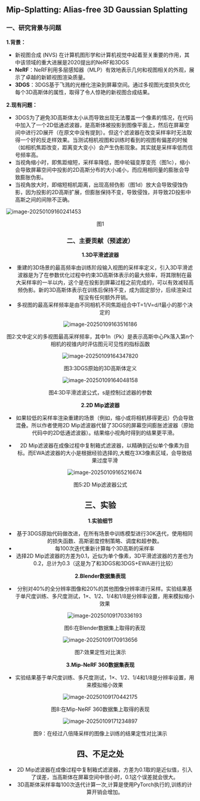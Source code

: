 ## Mip-Splatting: Alias-free 3D Gaussian Splatting

### 一、研究背景与问题

**1.背景：**

- 新视图合成 (NVS) 在计算机图形学和计算机视觉中起着至关重要的作用，其中该领域的重大进展是2020提出的NeRF和3DGS
- **NeRF**：NeRF利用多层感知器（MLP）有效地表示几何和视图相关的外观，展示了卓越的新颖视图渲染质量。
- **3DGS**：3DGS基于飞溅的光栅化渲染到屏幕空间。通过多视图光度损失优化每个3D高斯体的属性，取得了令人惊艳的新视图合成结果。

**2.现有问题：**

- 3DGS为了避免3D高斯体太小从而导致出现无法覆盖一个像素的情况，在代码中加入了一个2D低通滤波器，是高斯体被投影到图像平面上，然后在屏幕空间中进行2D展开（在原文中没有提到）。但这个滤波器在改变采样率时无法取得一个好的反走样效果。当测试相机视图和训练时看到的视图有偏差的时候（如相机焦距改变，距离变大变小）会产生伪影现象。其实就是采样率低而信号频率高。
- 当视角缩小时，即焦距缩短，采样率降低，图中轮辐变厚变亮（图1c），缩小会导致屏幕空间中投影的2D高斯分布的大小减小，而应用相同量的膨胀会导致膨胀伪影。
- 当视角放大时，即缩短相机距离，出现高频伪影（图1d）放大会导致侵蚀伪影，因为投影的2D高斯扩展，但膨胀保持不变，导致侵蚀，并导致2D投影中高斯之间的间隙不正确。

![image-20250109160241453](images/image-202501091602414153.png)

<center>图1

### 二、主要贡献（预滤波）

**1.3D平滑滤波器**

- 重建的3D场景的最高频率由训练阶段输入视图的采样率定义，引入3D平滑滤波器是为了在参数优化过程中约束3D高斯体表示的最大频率，将其限制在最大采样率的一半以内，这个是在投影到屏幕过程之前完成的，可以有效减轻高频伪影。新的3D高斯体表示在训练后保持不变，成为固定部分，后续渲染过程没有任何额外开销。
- 多视图的最高采样频率是由不同相机不同焦距组合中T=1/V=d/f最小的那个决定的

![image-20250109163516186](C:\Users\86138\AppData\Roaming\Typora\typora-user-images\image-20250109163516186.png)

<center>图2:文中定义的多视图最高采样频率，其中1n（Pk）是表示高斯中心Pk落入第n个相机的视锥内时评估图元可见性的指标函数

![image-20250109164347820](C:\Users\86138\AppData\Roaming\Typora\typora-user-images\image-20250109164347820.png)

<center>图3:3DGS原始的3D高斯体定义

![image-20250109164048158](C:\Users\86138\AppData\Roaming\Typora\typora-user-images\image-20250109164048158.png)

<center>图4:3D平滑滤波公式，s是控制过滤器的参数

**2.2D Mip滤波器**

- 如果较低的采样率渲染重建的场景（例如，缩小或将相机移得更远）仍会导致混叠。所以作者使用2D Mip滤波器代替了3DGS的屏幕空间膨胀滤波器（原始代码中的2D低通滤波器）。结果缩小视角时得到的结果更平滑。

- 2D Mip滤波器在成像过程中复制箱式滤波器，以精确到近似单个像素为目标。而EWA滤波器的大小是根据经验选择的,大概在3X3像素区域，会导致结果过度平滑

  ![image-20250109165216674](C:\Users\86138\AppData\Roaming\Typora\typora-user-images\image-20250109165216674.png)

<center>图5:2D Mip滤波器公式

## 

## 三、实验

**1.实验细节**

- 基于3DGS原始代码做改进，在所有场景中训练模型进行30K迭代，使用相同的损失函数、高斯密度控制策略、调度和超参数。
- 每100次迭代重新计算每个3D高斯的采样率
- 选择2D Mip滤波器的方差为0.1，近似为单个像素，3D平滑滤波器的方差也为0.2，总计为0.3（这是为了和3DGS和3DGS+EWA进行比较）

**2.Blender数据集表现**

- 分别对40%的全分辨率图像和20%的其他图像分辨率进行采样。实验结果基于单尺度训练、多尺度测试，1×、1/2、1/4和1/8是分辨率设置，用来模拟缩小效果

  ![image-20250109170336193](C:\Users\86138\AppData\Roaming\Typora\typora-user-images\image-20250109170336193.png)

  <center>图6:在Blender数据集上取得的表现

![image-20250109170913656](C:\Users\86138\AppData\Roaming\Typora\typora-user-images\image-20250109170913656.png)

<center>图7:效果定性对比演示

**3.Mip-NeRF 360数据集表现**

- 实验结果基于单尺度训练、多尺度测试，1×、1/2、1/4和1/8是分辨率设置，用来模拟缩小效果

![image-20250109170442175](C:\Users\86138\AppData\Roaming\Typora\typora-user-images\image-20250109170442175.png)

<center>图8:在Mip-NeRF 360数据集上取得的表现

![image-20250109171234897](C:\Users\86138\AppData\Roaming\Typora\typora-user-images\image-20250109171234897.png)

<center>图9：在经过八倍降采样的图像上训练的结果定性对比演示



## 四、不足之处

- 2D Mip滤波器在成像过程中复制箱式滤波器，方差为0.1取的是近似值，引入了误差，当高斯体在屏幕空间中很小时，0.1这个误差就会很大。
- 3D高斯体采样率每100次迭代计算一次,计算是使用PyTorch执行的,训练的计算开销会增加。


